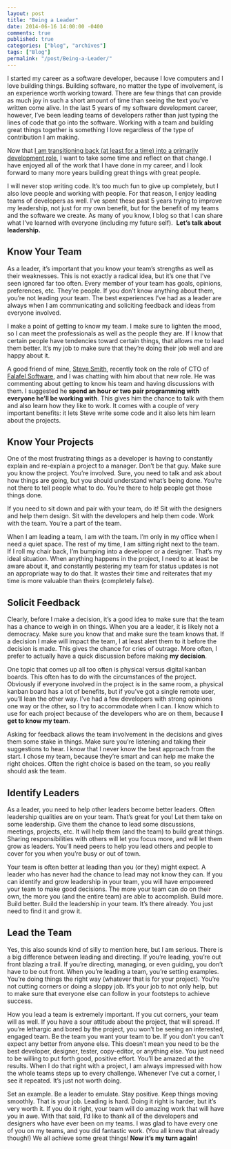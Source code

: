 ```yaml
---
layout: post
title: "Being a Leader"
date: 2014-06-16 14:00:00 -0400
comments: true
published: true
categories: ["blog", "archives"]
tags: ["Blog"]
permalink: "/post/Being-a-Leader/"
---
```

<!-- more -->

<p>I started my career as a software developer, because I love computers and I love building things. Building software, no matter the type of involvement, is an experience worth working toward. There are few things that can provide as much joy in such a short amount of time than seeing the text you’ve written come alive. In the last 5 years of my software development career, however, I’ve been leading teams of developers rather than just typing the lines of code that go into the software. Working with a team and building great things together is something I love regardless of the type of contribution I am making.</p>  <p>Now that <a href="/post/I-Joined-Clear-Measure.aspx" target="_blank">I am transitioning back (at least for a time) into a primarily development role</a>, I want to take some time and reflect on that change. I have enjoyed all of the work that I have done in my career, and I look forward to many more years building great things with great people.</p>  <p>I will never stop writing code. It’s too much fun to give up completely, but I also love people and working with people. For that reason, I enjoy leading teams of developers as well. I’ve spent these past 5 years trying to improve my leadership, not just for my own benefit, but for the benefit of my teams and the software we create. As many of you know, I blog so that I can share what I’ve learned with everyone (including my future self).&#160; <strong>Let’s talk about leadership.</strong></p>  <h2>Know Your Team</h2>  <p>As a leader, it’s important that you know your team’s strengths as well as their weaknesses. This is not exactly a radical idea, but it’s one that I’ve seen ignored far too often. Every member of your team has goals, opinions, preferences, etc. They’re people. If you don’t know anything about them, you’re not leading your team. The best experiences I’ve had as a leader are always when I am communicating and soliciting feedback and ideas from everyone involved.</p>  <p>I make a point of getting to know my team. I make sure to lighten the mood, so I can meet the professionals as well as the people they are. If I know that certain people have tendencies toward certain things, that allows me to lead them better. It’s my job to make sure that they’re doing their job well and are happy about it.</p>  <p>A good friend of mine, <a href="http://ardalis.com/" target="_blank">Steve Smith</a>, recently took on the role of CTO of <a href="http://falafel.com/" target="_blank">Falafel Software</a>, and I was chatting with him about that new role. He was commenting about getting to know his team and having discussions with them. I suggested he <strong>spend an hour or two pair programming with everyone he’ll be working with</strong>. This gives him the chance to talk with them and also learn how they like to work. It comes with a couple of very important benefits: it lets Steve write some code and it also lets him learn about the projects.</p>  <h2>Know Your Projects</h2>  <p>One of the most frustrating things as a developer is having to constantly explain and re-explain a project to a manager. Don’t be that guy. Make sure you know the project. You’re involved. Sure, you need to talk and ask about how things are going, but you should understand what’s being done. You’re not there to tell people what to do. You’re there to help people get those things done. </p>  <p>If you need to sit down and pair with your team, do it! Sit with the designers and help them design. Sit with the developers and help them code. Work with the team. You’re a part of the team. </p>  <p>When I am leading a team, I am with the team. I’m only in my office when I need a quiet space. The rest of my time, I am sitting right next to the team. If I roll my chair back, I’m bumping into a developer or a designer. That’s my ideal situation. When anything happens in the project, I need to at least be aware about it, and constantly pestering my team for status updates is not an appropriate way to do that. It wastes their time and reiterates that my time is more valuable than theirs (completely false).</p>  <h3></h3>  <h2>Solicit Feedback</h2>  <p>Clearly, before I make a decision, it’s a good idea to make sure that the team has a chance to weigh in on things. When you are a leader, it is likely not a democracy. Make sure you know that and make sure the team knows that. If a decision I make will impact the team, I at least alert them to it before the decision is made. This gives the chance for cries of outrage. More often, I prefer to actually have a quick discussion before making <strong>my decision</strong>. </p>  <p>One topic that comes up all too often is physical versus digital kanban boards. This often has to do with the circumstances of the project. Obviously if everyone involved in the project is in the same room, a physical kanban board has a lot of benefits, but if you’ve got a single remote user, you’ll lean the other way. I’ve had a few developers with strong opinions one way or the other, so I try to accommodate when I can. I know which to use for each project because of the developers who are on them, because <strong>I get to know my team</strong>.</p>  <p>Asking for feedback allows the team involvement in the decisions and gives them some stake in things. Make sure you’re listening and taking their suggestions to hear. I know that I never know the best approach from the start. I chose my team, because they’re smart and can help me make the right choices. Often the right choice is based on the team, so you really should ask the team.</p>  <h2></h2>  <h2>Identify Leaders</h2>  <p>As a leader, you need to help other leaders become better leaders. Often leadership qualities are on your team. That’s great for you! Let them take on some leadership. Give them the chance to lead some discussions, meetings, projects, etc. It will help them (and the team) to build great things. Sharing responsibilities with others will let you focus more, and will let them grow as leaders. You’ll need peers to help you lead others and people to cover for you when you’re busy or out of town.</p>  <p>Your team is often better at leading than you (or they) might expect. A leader who has never had the chance to lead may not know they can. If you can identify and grow leadership in your team, you will have empowered your team to make good decisions. The more your team can do on their own, the more you (and the entire team) are able to accomplish. Build more. Build better. Build the leadership in your team. It’s there already. You just need to find it and grow it.</p>  <h2>Lead the Team</h2>  <p>Yes, this also sounds kind of silly to mention here, but I am serious. There is a big difference between leading and directing. If you’re leading, you’re out front blazing a trail. If you’re directing, managing, or even guiding, you don’t have to be out front. When you’re leading a team, you’re setting examples. You’re doing things the right way (whatever that is for your project). You’re not cutting corners or doing a sloppy job. It’s your job to not only help, but to make sure that everyone else can follow in your footsteps to achieve success.</p>  <p>How you lead a team is extremely important. If you cut corners, your team will as well. If you have a sour attitude about the project, that will spread. If you’re lethargic and bored by the project, you won’t be seeing an interested, engaged team. Be the team you want your team to be. If you don’t you can’t expect any better from anyone else. This doesn’t mean you need to be the best developer, designer, tester, copy-editor, or anything else. You just need to be willing to put forth good, positive effort. You’ll be amazed at the results. When I do that right with a project, I am always impressed with how the whole teams steps up to every challenge. Whenever I’ve cut a corner, I see it repeated. It’s just not worth doing. </p>  <p>Set an example. Be a leader to emulate. Stay positive. Keep things moving smoothly. That is your job. Leading is hard. Doing it right is harder, but it’s very worth it. If you do it right, your team will do amazing work that will have you in awe. With that said, I’d like to thank all of the developers and designers who have ever been on my teams. I was glad to have every one of you on my teams, and you did fantastic work. (You all knew that already though!) We all achieve some great things! <strong>Now it’s my turn again!</strong></p>
